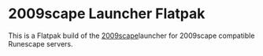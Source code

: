 # 2009scape Launcher Flatpak

This is a Flatpak build of the [2009scape](https://2009scape.org)launcher for 2009scape compatible Runescape servers.

